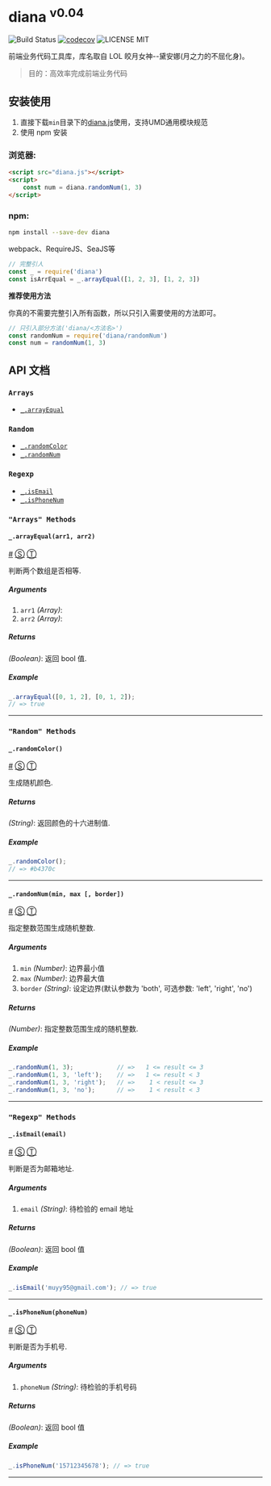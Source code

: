 # diana <sup>v0.04</sup>

![Build Status](https://travis-ci.org/MuYunyun/diana.svg?branch=master) [![codecov](https://codecov.io/gh/MuYunyun/diana/branch/master/graph/badge.svg)](https://codecov.io/gh/MuYunyun/diana) ![LICENSE MIT](https://img.shields.io/npm/l/express.svg)


前端业务代码工具库，库名取自 LOL 皎月女神--黛安娜(月之力的不屈化身)。

> 目的：高效率完成前端业务代码

## 安装使用

1. 直接下载`min`目录下的[diana.js](https://github.com/MuYunyun/diana/blob/master/min/diana.js)使用，支持UMD通用模块规范
2. 使用 npm 安装

### 浏览器:

``` html
<script src="diana.js"></script>
<script>
    const num = diana.randomNum(1, 3)
</script>
```

### npm:

```bash
npm install --save-dev diana
```

webpack、RequireJS、SeaJS等
```js
// 完整引人
const _ = require('diana')
const isArrEqual = _.arrayEqual([1, 2, 3], [1, 2, 3])
```

**推荐使用方法**

你真的不需要完整引入所有函数，所以只引入需要使用的方法即可。
``` javascript
// 只引入部分方法('diana/<方法名>')
const randomNum = require('diana/randomNum')
const num = randomNum(1, 3)
```

## API 文档

### <a id="Arrays"></a>`Arrays`

* [`_.arrayEqual`](#_arrayEqual)

### `Random`

* [`_.randomColor`](#_randomColor)
* [`_.randomNum`](#_randomNum)

### `Regexp`

* [`_.isEmail`](#_isEmail)
* [`_.isPhoneNum`](#_isPhoneNum)

### `"Arrays" Methods`
#### <a id="_arrayEqual"></a>`_.arrayEqual(arr1, arr2)`
[#](#_arrayEqual) [&#x24C8;](https://github.com/MuYunyun/diana/blob/master/src/array/arrayEqual.js "View in source") [&#x24C9;][1]

判断两个数组是否相等.

##### Arguments
1. `arr1` *(Array)*:
2. `arr2` *(Array)*:

##### Returns
*(Boolean)*: 返回 bool 值.

##### Example
```js
_.arrayEqual([0, 1, 2], [0, 1, 2]);
// => true
```

***

### `"Random" Methods`
#### <a id="_randomColor"></a>`_.randomColor()`
[#](#_randomColor) [&#x24C8;](https://github.com/MuYunyun/diana/blob/master/src/random/randomColor.js "View in source") [&#x24C9;][1]

生成随机颜色.

##### Returns
*(String)*: 返回颜色的十六进制值.

##### Example
```js
_.randomColor();
// => #b4370c
```

***

#### <a id="_randomNum"></a>`_.randomNum(min, max [, border])`
[#](#_randomNum) [&#x24C8;](https://github.com/MuYunyun/diana/blob/master/src/random/randomNum.js "View in source") [&#x24C9;][1]

指定整数范围生成随机整数.

##### Arguments
1. `min` *(Number)*: 边界最小值
2. `max` *(Number)*: 边界最大值
3. `border` *(String)*: 设定边界(默认参数为 'both', 可选参数: 'left', 'right', 'no')
##### Returns
*(Number)*: 指定整数范围生成的随机整数.

##### Example
```js
_.randomNum(1, 3);            // =>   1 <= result <= 3
_.randomNum(1, 3, 'left');    // =>   1 <= result < 3
_.randomNum(1, 3, 'right');   // =>    1 < result <= 3
_.randomNum(1, 3, 'no');      // =>    1 < result < 3
```

***

### `"Regexp" Methods`
#### <a id="_isEmail"></a>`_.isEmail(email)`
[#](#_isEmail) [&#x24C8;](https://github.com/MuYunyun/diana/blob/master/src/regexp/isEmail.js "View in source") [&#x24C9;][1]

判断是否为邮箱地址.

##### Arguments
1. `email` *(String)*: 待检验的 email 地址

##### Returns
*(Boolean)*: 返回 bool 值

##### Example
```js
_.isEmail('muyy95@gmail.com'); // => true
```

***
#### <a id="_isPhoneNum"></a>`_.isPhoneNum(phoneNum)`
[#](#_isPhoneNum) [&#x24C8;](https://github.com/MuYunyun/diana/blob/master/src/regexp/isPhoneNum.js "View in source") [&#x24C9;][1]

判断是否为手机号.

##### Arguments
1. `phoneNum` *(String)*: 待检验的手机号码

##### Returns
*(Boolean)*: 返回 bool 值

##### Example
```js
_.isPhoneNum('15712345678'); // => true
```
***


[1]: #Arrays "Jump back to the TOC."